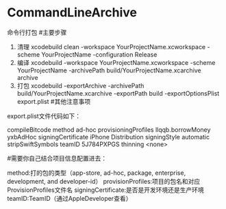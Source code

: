 # CommandLineArchive
命令行打包
#主要步骤

1. 清理
xcodebuild clean -workspace YourProjectName.xcworkspace -scheme YourProjectName -configuration Release
2. 编译
xcodebuild -workspace YourProjectName.xcworkspace -scheme YourProjectName -archivePath build/YourProjectName.xcarchive archive
3. 打包
xcodebuild -exportArchive -archivePath build/YourProjectName.xcarchive -exportPath build -exportOptionsPlist export.plist
#其他注意事项

export.plist文件代码如下：

<?xml version="1.0" encoding="UTF-8"?>
<!DOCTYPE plist PUBLIC "-//Apple//DTD PLIST 1.0//EN" "http://www.apple.com/DTDs/PropertyList-1.0.dtd">
<plist version="1.0">
<dict>
	<key>compileBitcode</key>
	<false/>
	<key>method</key>
	<string>ad-hoc</string>
	<key>provisioningProfiles</key>
	<dict>
		<key>llqqb.borrowMoney</key>
		<string>yxbAdHoc</string>
	</dict>
	<key>signingCertificate</key>
	<string>iPhone Distribution</string>
	<key>signingStyle</key>
	<string>automatic</string>
	<key>stripSwiftSymbols</key>
	<true/>
	<key>teamID</key>
	<string>5J784PXPGS</string>
	<key>thinning</key>
	<string>&lt;none&gt;</string>
</dict>
</plist>

#需要你自己结合项目信息配置进去：

method:打的包的类型（app-store, ad-hoc, package, enterprise, development, and developer-id）
provisionProfiles:项目的包名和对应ProvisionProfiles文件名
signingCertificate:是否是开发环境还是生产环境
teamID:TeamID（通过AppleDeveloper查看）

